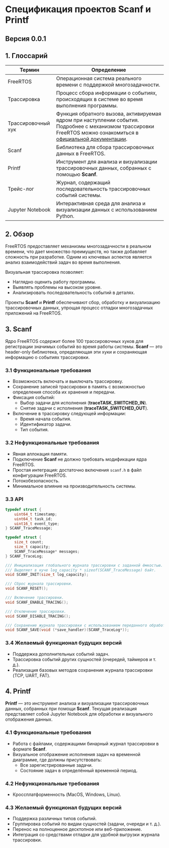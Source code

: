 # Спецификация проектов Scanf и Printf

## Версия 0.0.1

## 1. Глоссарий

| Термин             | Определение                                                                                                                                                                                                                                                   |
| ------------------ | ------------------------------------------------------------------------------------------------------------------------------------------------------------------------------------------------------------------------------------------------------------- |
| FreeRTOS           | Операционная система реального времени с поддержкой многозадачности.                                                                                                                                                                                          |
| Трассировка        | Процесс сбора информации о событиях, происходящих в системе во время выполнения программы.                                                                                                                                                                    |
| Трассировочный хук | Функция обратного вызова, активируемая ядром при наступлении события. Подробнее с механизмом трассировки FreeRTOS можно ознакомиться в [официальной документации](https://www.freertos.org/Documentation/02-Kernel/02-Kernel-features/09-RTOS-trace-feature). |
| Scanf              | Библиотека для сбора трассировочных данных в FreeRTOS.                                                                                                                                                                                                        |
| Printf             | Инструмент для анализа и визуализации трассировочных данных, собранных с помощью **Scanf**.                                                                                                                                                                   |
| Трейс-лог          | Журнал, содержащий последовательность трассировочных событий системы.                                                                                                                                                                                         |
| Jupyter Notebook   | Интерактивная среда для анализа и визуализации данных с использованием Python.                                                                                                                                                                                |

## 2. Обзор

FreeRTOS предоставляет механизмы многозадачности в реальном времени, что дает множество преимуществ, но также добавляет сложность при разработке. Одним из ключевых аспектов является анализ взаимодействий задач во время выполнения.

Визуальная трассировка позволяет:

- Наглядно оценить работу программы.
- Выявлять проблемы на высоком уровне.
- Анализировать последовательность событий в деталях.

Проекты **Scanf** и **Printf** обеспечивают сбор, обработку и визуализацию трассировочных данных, упрощая процесс отладки многозадачных приложений на FreeRTOS.

## 3. Scanf

Ядро FreeRTOS содержит более 100 трассировочных хуков для регистрации значимых событий во время работы системы. **Scanf** — это header-only библиотека, определяющая эти хуки и сохраняющая информацию о событиях трассировки.

### 3.1 Функциональные требования

- Возможность включать и выключать трассировку.
- Сохранение записей трассировки в память с возможностью определения способа их хранения и передачи.
- Фиксация событий:
  - Выбор задачи для исполнения (**traceTASK\_SWITCHED\_IN**).
  - Снятие задачи с исполнения (**traceTASK\_SWITCHED\_OUT**).
- Включение в трассировку следующей информации:
  - Время начала события.
  - Идентификатор задачи.
  - Тип события.

### 3.2 Нефункциональные требования

- Явная аллокация памяти.
- Подключение **Scanf** не должно требовать модификации ядра FreeRTOS.
- Простая интеграция: достаточно включения `scanf.h` в файл конфигурации FreeRTOS.
- Потокобезопасность.
- Минимальное влияние на производительность системы.

### 3.3 API

```c
typedef struct {
    uint64_t timestamp;
    uint64_t task_id;
    uint16_t event_type;
} SCANF_TraceMessage;

typedef struct {
    size_t count;
    size_t capacity;
    SCANF_TraceMessage* messages;
} SCANF_TraceLog;

/// Инициализация глобального журнала трассировки с заданной ёмкостью.
/// Выделяет в куче log_capacity * sizeof(SCANF_TraceMessage) байт.
void SCANF_INIT(size_t log_capacity);

/// Сброс журнала трассировки.
void SCANF_RESET();

/// Включение трассировки.
void SCANF_ENABLE_TRACING();

/// Отключение трассировки.
void SCANF_DISABLE_TRACING();

/// Сохранение журнала трассировки с использованием переданного обработчика.
void SCANF_SAVE(void (*save_handler)(SCANF_TraceLog*));
```

### 3.4 Желаемый функционал будущих версий

- Поддержка дополнительных событий задач.
- Трассировка событий других сущностей (очередей, таймеров и т. д.).
- Реализация базовых методов сохранения журнала трассировки (TCP, UART, FAT).

## 4. Printf

**Printf** — это инструмент анализа и визуализации трассировочных данных, собранных при помощи **Scanf**.
Текущая реализация представляет собой Jupyter Notebook для обработки и визуального отображения данных.

### 4.1 Функциональные требования

- Работа с файлами, содержащими бинарный журнал трассировки в формате **Scanf**.
- Визуальное отображение исполнения задач на временной диаграмме, где должны присутствовать:
  - Все зарегистрированные задачи.
  - Состояние задач в определённый временной период.

### 4.2 Нефункциональные требования

- Кроссплатформенность (MacOS, Windows, Linux).

### 4.3 Желаемый функционал будущих версий

- Поддержка различных типов событий.
- Группировка событий по видам сущностей (задачи, очереди и т. д.).
- Перенос на полноценное десктопное или веб-приложение.
- Интеграция со средствами отладки для удобной выгрузки журнала трассировки.
